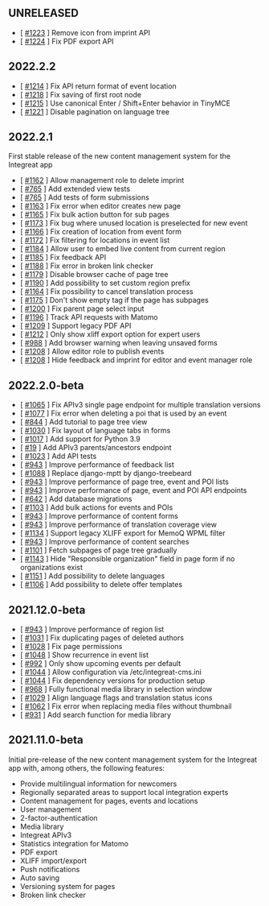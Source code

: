 UNRELEASED
----------

* [ [#1223](https://github.com/digitalfabrik/integreat-cms/issues/1223) ] Remove icon from imprint API
* [ [#1224](https://github.com/digitalfabrik/integreat-cms/issues/1224) ] Fix PDF export API


2022.2.2
--------

* [ [#1214](https://github.com/digitalfabrik/integreat-cms/issues/1214) ] Fix API return format of event location
* [ [#1218](https://github.com/digitalfabrik/integreat-cms/issues/1218) ] Fix saving of first root node
* [ [#1215](https://github.com/digitalfabrik/integreat-cms/issues/1215) ] Use canonical Enter / Shift+Enter behavior in TinyMCE
* [ [#1221](https://github.com/digitalfabrik/integreat-cms/issues/1221) ] Disable pagination on language tree


2022.2.1
--------

First stable release of the new content management system for the Integreat app

* [ [#1162](https://github.com/digitalfabrik/integreat-cms/issues/1162) ] Allow management role to delete imprint
* [ [#765](https://github.com/digitalfabrik/integreat-cms/issues/765) ] Add extended view tests
* [ [#765](https://github.com/digitalfabrik/integreat-cms/issues/765) ] Add tests of form submissions
* [ [#1163](https://github.com/digitalfabrik/integreat-cms/issues/1163) ] Fix error when editor creates new page
* [ [#1165](https://github.com/digitalfabrik/integreat-cms/issues/1165) ] Fix bulk action button for sub pages
* [ [#1173](https://github.com/digitalfabrik/integreat-cms/issues/1173) ] Fix bug where unused location is preselected for new event
* [ [#1166](https://github.com/digitalfabrik/integreat-cms/issues/1166) ] Fix creation of location from event form
* [ [#1172](https://github.com/digitalfabrik/integreat-cms/issues/1172) ] Fix filtering for locations in event list
* [ [#1184](https://github.com/digitalfabrik/integreat-cms/issues/1184) ] Allow user to embed live content from current region
* [ [#1185](https://github.com/digitalfabrik/integreat-cms/issues/1185) ] Fix feedback API
* [ [#1188](https://github.com/digitalfabrik/integreat-cms/issues/1188) ] Fix error in broken link checker
* [ [#1179](https://github.com/digitalfabrik/integreat-cms/issues/1179) ] Disable browser cache of page tree
* [ [#1190](https://github.com/digitalfabrik/integreat-cms/issues/1190) ] Add possibility to set custom region prefix
* [ [#1164](https://github.com/digitalfabrik/integreat-cms/issues/1164) ] Fix possibility to cancel translation process
* [ [#1175](https://github.com/digitalfabrik/integreat-cms/issues/1175) ] Don't show empty tag if the page has subpages
* [ [#1200](https://github.com/digitalfabrik/integreat-cms/issues/1200) ] Fix parent page select input
* [ [#1196](https://github.com/digitalfabrik/integreat-cms/issues/1196) ] Track API requests with Matomo
* [ [#1209](https://github.com/digitalfabrik/integreat-cms/issues/1209) ] Support legacy PDF API
* [ [#1212](https://github.com/digitalfabrik/integreat-cms/issues/1212) ] Only show xliff export option for expert users
* [ [#988](https://github.com/digitalfabrik/integreat-cms/issues/988) ] Add browser warning when leaving unsaved forms
* [ [#1208](https://github.com/digitalfabrik/integreat-cms/issues/1208) ] Allow editor role to publish events
* [ [#1208](https://github.com/digitalfabrik/integreat-cms/issues/1208) ] Hide feedback and imprint for editor and event manager role


2022.2.0-beta
-------------

* [ [#1065](https://github.com/digitalfabrik/integreat-cms/issues/1065) ] Fix APIv3 single page endpoint for multiple translation versions
* [ [#1077](https://github.com/digitalfabrik/integreat-cms/issues/1077) ] Fix error when deleting a poi that is used by an event
* [ [#844](https://github.com/digitalfabrik/integreat-cms/issues/844) ] Add tutorial to page tree view
* [ [#1030](https://github.com/digitalfabrik/integreat-cms/issues/1030) ] Fix layout of language tabs in forms
* [ [#1017](https://github.com/digitalfabrik/integreat-cms/issues/1017) ] Add support for Python 3.9
* [ [#19](https://github.com/digitalfabrik/integreat-cms/issues/19) ] Add APIv3 parents/ancestors endpoint
* [ [#1023](https://github.com/digitalfabrik/integreat-cms/issues/1023) ] Add API tests
* [ [#943](https://github.com/digitalfabrik/integreat-cms/issues/943) ] Improve performance of feedback list
* [ [#1088](https://github.com/digitalfabrik/integreat-cms/issues/1088) ] Replace django-mptt by django-treebeard
* [ [#943](https://github.com/digitalfabrik/integreat-cms/issues/943) ] Improve performance of page tree, event and POI lists
* [ [#943](https://github.com/digitalfabrik/integreat-cms/issues/943) ] Improve performance of page, event and POI API endpoints
* [ [#642](https://github.com/digitalfabrik/integreat-cms/issues/642) ] Add database migrations
* [ [#1103](https://github.com/digitalfabrik/integreat-cms/issues/1103) ] Add bulk actions for events and POIs
* [ [#943](https://github.com/digitalfabrik/integreat-cms/issues/943) ] Improve performance of content forms
* [ [#943](https://github.com/digitalfabrik/integreat-cms/issues/943) ] Improve performance of translation coverage view
* [ [#1134](https://github.com/digitalfabrik/integreat-cms/issues/1134) ] Support legacy XLIFF export for MemoQ WPML filter
* [ [#943](https://github.com/digitalfabrik/integreat-cms/issues/943) ] Improve performance of content searches
* [ [#1101](https://github.com/digitalfabrik/integreat-cms/issues/1101) ] Fetch subpages of page tree gradually
* [ [#1143](https://github.com/digitalfabrik/integreat-cms/issues/1143) ] Hide "Responsible organization" field in page form if no organizations exist
* [ [#1151](https://github.com/digitalfabrik/integreat-cms/issues/1151) ] Add possibility to delete languages
* [ [#1106](https://github.com/digitalfabrik/integreat-cms/issues/1106) ] Add possibility to delete offer templates


2021.12.0-beta
--------------

* [ [#943](https://github.com/digitalfabrik/integreat-cms/issues/943) ] Improve performance of region list
* [ [#1031](https://github.com/digitalfabrik/integreat-cms/issues/1031) ] Fix duplicating pages of deleted authors
* [ [#1028](https://github.com/digitalfabrik/integreat-cms/issues/1028) ] Fix page permissions
* [ [#1048](https://github.com/digitalfabrik/integreat-cms/issues/1048) ] Show recurrence in event list
* [ [#992](https://github.com/digitalfabrik/integreat-cms/issues/992) ] Only show upcoming events per default
* [ [#1044](https://github.com/digitalfabrik/integreat-cms/issues/1044) ] Allow configuration via /etc/integreat-cms.ini
* [ [#1044](https://github.com/digitalfabrik/integreat-cms/issues/1044) ] Fix dependency versions for production setup
* [ [#968](https://github.com/digitalfabrik/integreat-cms/issues/968) ] Fully functional media library in selection window
* [ [#1029](https://github.com/digitalfabrik/integreat-cms/issues/1029) ] Align language flags and translation status icons
* [ [#1062](https://github.com/digitalfabrik/integreat-cms/issues/1062) ] Fix error when replacing media files without thumbnail
* [ [#931](https://github.com/digitalfabrik/integreat-cms/issues/931) ] Add search function for media library


2021.11.0-beta
--------------

Initial pre-release of the new content management system for the Integreat app with, among others, the following features:

* Provide multilingual information for newcomers
* Regionally separated areas to support local integration experts
* Content management for pages, events and locations
* User management
* 2-factor-authentication
* Media library
* Integreat APIv3
* Statistics integration for Matomo
* PDF export
* XLIFF import/export
* Push notifications
* Auto saving
* Versioning system for pages
* Broken link checker
